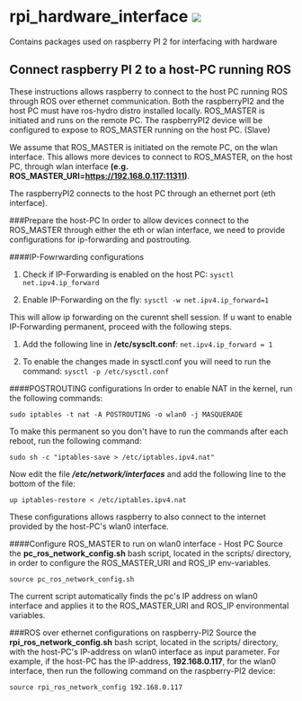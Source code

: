 rpi_hardware_interface <image src="https://github.com/klpanagi/Pandora_Wiki/blob/master/random_pngs/914495.jpg">
=====================

Contains packages used on raspberry PI 2 for interfacing with hardware

Connect raspberry PI 2 to a host-PC running ROS 
------------------------------
These instructions allows raspberry to connect to the host PC running ROS through
ROS over ethernet communication.
Both the raspberryPI2 and the host PC must have ros-hydro distro installed locally.
ROS_MASTER is initiated and runs on the remote PC.
The raspberryPI2 device will be configured to expose to ROS_MASTER running 
on the host PC. (Slave)

We assume that ROS_MASTER is initiated on the remote PC, on the wlan interface.
This allows more devices to connect to ROS_MASTER, on the host PC, through wlan
interface **(e.g. ROS_MASTER_URI=https://192.168.0.117:11311)**.

The raspberryPI2 connects to the host PC through an ethernet port (eth interface). 

###Prepare the host-PC
In order to allow devices connect to the ROS_MASTER through either the eth or wlan
interface, we need to provide configurations for ip-forwarding and postrouting.

####IP-Fowrwarding configurations

1. Check if IP-Forwarding is enabled on the host PC:
`sysctl net.ipv4.ip_forward`

2. Enable IP-Forwarding on the fly:
`sysctl -w net.ipv4.ip_forward=1`

This will allow ip forwarding on the curennt shell session. If u want to enable 
IP-Forwarding permanent, proceed with the following steps.

1. Add the following line in **/etc/sysclt.conf**:
`net.ipv4.ip_forward = 1`

2. To enable the changes made in sysctl.conf you will need to run the command:
`sysctl -p /etc/sysctl.conf`

####POSTROUTING configurations
In order to enable NAT in the kernel, run the following commands:
```
sudo iptables -t nat -A POSTROUTING -o wlan0 -j MASQUERADE
```

To make this permanent so you don't have to run the commands after each reboot,
run the following command:
```
sudo sh -c "iptables-save > /etc/iptables.ipv4.nat"
```

Now edit the file ***/etc/network/interfaces*** and add the following line to 
the bottom of the file:
```
up iptables-restore < /etc/iptables.ipv4.nat
```

These configurations allows raspberry to also connect to the internet provided 
by the host-PC's wlan0 interface.

####Configure ROS_MASTER to run on wlan0 interface - Host PC
Source the **pc_ros_network_config.sh** bash script, located in the scripts/ directory,
in order to configure the ROS_MASTER_URI and ROS_IP env-variables.
```
source pc_ros_network_config.sh
```

The current script automatically finds the pc's IP address on wlan0 interface
and applies it to the ROS_MASTER_URI and ROS_IP environmental variables.

###ROS over ethernet configurations on raspberry-PI2 
Source the **rpi_ros_network_config.sh** bash script, located in the scripts/ directory, 
with the host-PC's IP-address on wlan0 interface as input parameter.
For example, if the host-PC has the IP-address, **192.168.0.117**, for the wlan0 
interface, then run the following command on the raspberry-PI2 device:
```
source rpi_ros_network_config 192.168.0.117
```
